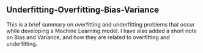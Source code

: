 ## Underfitting-Overfitting-Bias-Variance

This is a brief summary on overfitting and underfitting problems that occur while developing a Machine Learning model. I have also added a short note on Bias and Variance, and how they are related to overfitting and underfitting.
